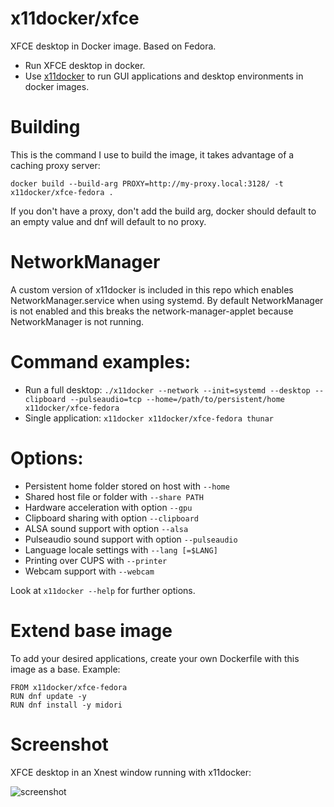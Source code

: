 # x11docker/xfce

XFCE desktop in Docker image. Based on Fedora.
 - Run XFCE desktop in docker.
 - Use [x11docker](https://github.com/mviereck/x11docker) to run GUI applications and desktop environments in docker images. 

# Building
This is the command I use to build the image, it takes advantage of a caching proxy server:

`docker build --build-arg PROXY=http://my-proxy.local:3128/ -t x11docker/xfce-fedora .`

If you don't have a proxy, don't add the build arg, docker should default to an empty value and dnf will default to no proxy.

# NetworkManager
A custom version of x11docker is included in this repo which enables NetworkManager.service when using systemd.  By default
NetworkManager is not enabled and this breaks the network-manager-applet because NetworkManager is not running.

# Command examples: 
 - Run a full desktop: `./x11docker --network --init=systemd --desktop --clipboard --pulseaudio=tcp --home=/path/to/persistent/home x11docker/xfce-fedora`
 - Single application: `x11docker x11docker/xfce-fedora thunar`

# Options:
 - Persistent home folder stored on host with   `--home`
 - Shared host file or folder with              `--share PATH`
 - Hardware acceleration with option            `--gpu`
 - Clipboard sharing with option                `--clipboard`
 - ALSA sound support with option               `--alsa`
 - Pulseaudio sound support with option         `--pulseaudio`
 - Language locale settings with                `--lang [=$LANG]`
 - Printing over CUPS with                      `--printer`
 - Webcam support with                          `--webcam`

Look at `x11docker --help` for further options.

# Extend base image
To add your desired applications, create your own Dockerfile with this image as a base. Example:
```
FROM x11docker/xfce-fedora
RUN dnf update -y
RUN dnf install -y midori
```
 # Screenshot
 XFCE desktop in an Xnest window running with x11docker:
 
 ![screenshot](https://raw.githubusercontent.com/mviereck/x11docker/screenshots/screenshot-xfce.png "XFCE desktop running in Xephyr window using x11docker")
 

